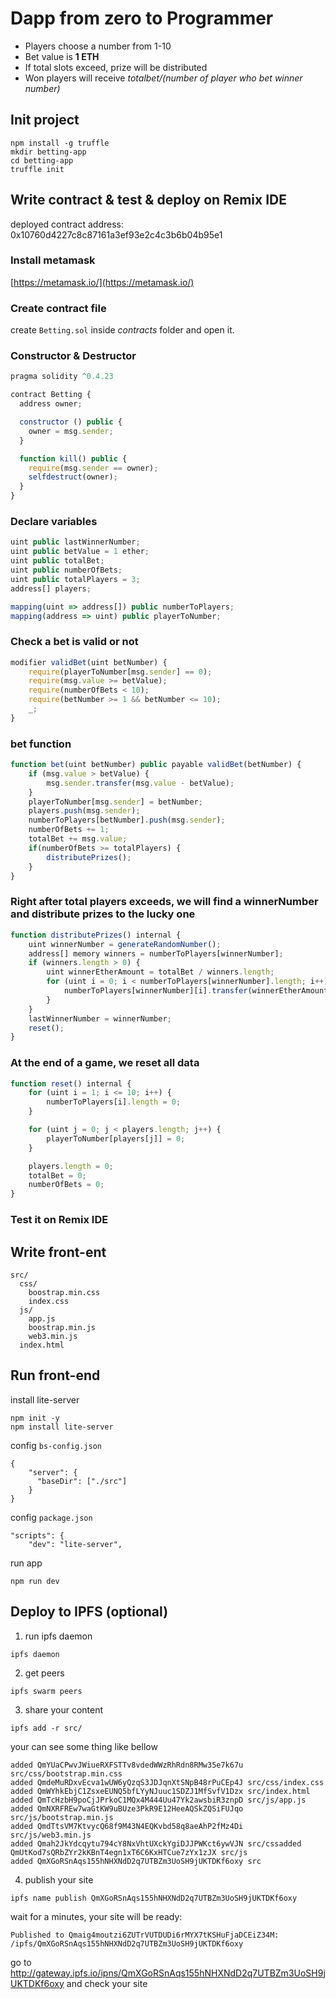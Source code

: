 # Dapp from zero to Programmer

- Players choose a number from 1-10
- Bet value is **1 ETH**
- If total slots exceed, prize will be distributed
- Won players will receive *totalbet/(number of player who bet winner number)*

## Init project
```
npm install -g truffle
mkdir betting-app
cd betting-app
truffle init
```

## Write contract & test & deploy on Remix IDE
deployed contract address: 0x10760d4227c8c87161a3ef93e2c4c3b6b04b95e1

### Install metamask
[https://metamask.io/](https://metamask.io/)

### Create contract file
create `Betting.sol` inside *contracts* folder and open it.

### Constructor & Destructor
```js
pragma solidity ^0.4.23

contract Betting {
  address owner;

  constructor () public {
    owner = msg.sender;
  }

  function kill() public {
    require(msg.sender == owner);
    selfdestruct(owner);
  }
}
```

### Declare variables

```js
uint public lastWinnerNumber;
uint public betValue = 1 ether;
uint public totalBet;
uint public numberOfBets;
uint public totalPlayers = 3;
address[] players;

mapping(uint => address[]) public numberToPlayers;
mapping(address => uint) public playerToNumber;
```

### Check a bet is valid or not
```js
modifier validBet(uint betNumber) {
    require(playerToNumber[msg.sender] == 0);
    require(msg.value >= betValue);
    require(numberOfBets < 10);
    require(betNumber >= 1 && betNumber <= 10);
    _;
}
```

### bet function
```js
function bet(uint betNumber) public payable validBet(betNumber) {
    if (msg.value > betValue) {
        msg.sender.transfer(msg.value - betValue);
    }
    playerToNumber[msg.sender] = betNumber;
    players.push(msg.sender);
    numberToPlayers[betNumber].push(msg.sender);
    numberOfBets += 1;
    totalBet += msg.value;
    if(numberOfBets >= totalPlayers) {
        distributePrizes();
    }
}
```

### Right after total players exceeds, we will find a winnerNumber and distribute prizes to the lucky one
```js
function distributePrizes() internal {
    uint winnerNumber = generateRandomNumber();
    address[] memory winners = numberToPlayers[winnerNumber];
    if (winners.length > 0) {
        uint winnerEtherAmount = totalBet / winners.length;
        for (uint i = 0; i < numberToPlayers[winnerNumber].length; i++) {
            numberToPlayers[winnerNumber][i].transfer(winnerEtherAmount);
        }
    }
    lastWinnerNumber = winnerNumber;
    reset();
}
```

### At the end of a game, we reset all data
```js
function reset() internal {
    for (uint i = 1; i <= 10; i++) {
        numberToPlayers[i].length = 0;
    }

    for (uint j = 0; j < players.length; j++) {
        playerToNumber[players[j]] = 0;
    }

    players.length = 0;
    totalBet = 0;
    numberOfBets = 0;
}
```

### Test it on Remix IDE

## Write front-ent
```
src/
  css/
    boostrap.min.css
    index.css
  js/
    app.js
    boostrap.min.js
    web3.min.js
  index.html
```

## Run front-end

install lite-server
```
npm init -y
npm install lite-server
```

config `bs-config.json`
```
{
    "server": {
      "baseDir": ["./src"]
    }
}
```
config `package.json`
```
"scripts": {
    "dev": "lite-server",
```

run app
```
npm run dev
```

## Deploy to IPFS (optional)
1. run ipfs daemon
```
ipfs daemon
```
2. get peers
```
ipfs swarm peers
```
3. share your content
```
ipfs add -r src/
```
your can see some thing like bellow
```
added QmYUaCPwvJWiueRXFSTTv8vdedWWzRhRdn8RMw35e7k67u src/css/bootstrap.min.css
added QmdeMuRDxvEcva1wUW6yQzqS3JDJqnXtSNpB48rPuCEp4J src/css/index.css
added QmWYhkEbjC1ZsxeEUNQ5bfLYyNJuuc1SDZJ1MfSvfV1Dzx src/index.html
added QmTcHzbH9poCjJPrkoC1MQx4M444Uu47Yk2awsbiR3znpD src/js/app.js
added QmNXRFREw7waGtKW9uBUze3PkR9E12HeeAQSkZQSiFUJqo src/js/bootstrap.min.js
added QmdTtsVM7KtvycQ68f9M43N4EQKvbd58q8aeAhP2fMz4Di src/js/web3.min.js
added Qmah2JkYdcqytu794cY8NxVhtUXckYgiDJJPWKct6ywVJN src/cssadded QmUtKod7sQRbZYr2kKBnT4egn1xT6C6KxHTCue7zYx1zJX src/js
added QmXGoRSnAqs155hNHXNdD2q7UTBZm3UoSH9jUKTDKf6oxy src
```
4. publish your site
```
ipfs name publish QmXGoRSnAqs155hNHXNdD2q7UTBZm3UoSH9jUKTDKf6oxy
```
wait for a minutes, your site will be ready:
```
Published to Qmaig4moutzi6ZUTrVUTDUDi6rMYX7tKSHuFjaDCEiZ34M: /ipfs/QmXGoRSnAqs155hNHXNdD2q7UTBZm3UoSH9jUKTDKf6oxy
```
go to http://gateway.ipfs.io/ipns/QmXGoRSnAqs155hNHXNdD2q7UTBZm3UoSH9jUKTDKf6oxy and check your site
